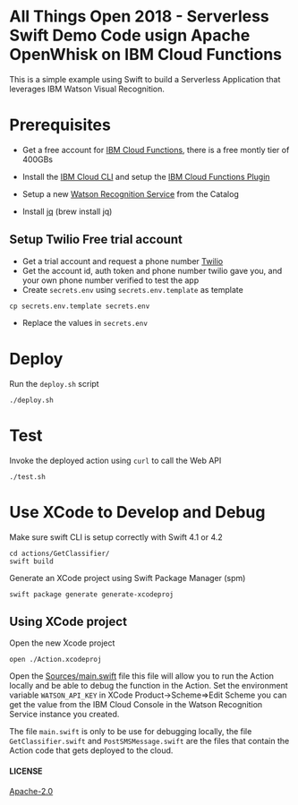 # All Things Open 2018 - Serverless Swift Demo Code usign Apache OpenWhisk on IBM Cloud Functions

This is a simple example using Swift to build a Serverless Application that leverages IBM Watson Visual Recognition.

# Prerequisites

- Get a free account for [IBM Cloud Functions](https://console.bluemix.net), there is a free montly tier of 400GBs

- Install the [IBM Cloud CLI](https://console.bluemix.net/docs/cli/reference/bluemix_cli/download_cli.html) and setup the [IBM Cloud Functions Plugin](https://console.bluemix.net/openwhisk/learn/cli)

- Setup a new [Watson Recognition Service](https://console.bluemix.net/catalog/services/visual-recognition) from the Catalog

- Install [jq](https://stedolan.github.io/jq/) (brew install jq)

## Setup Twilio Free trial account
- Get a trial account and request a phone number [Twilio](https://www.twilio.com)
- Get the account id, auth token and phone number twilio gave you, and your own phone number verified to test the app
- Create `secrets.env` using `secrets.env.template` as template
```
cp secrets.env.template secrets.env
```
- Replace the values in `secrets.env`



# Deploy
Run the `deploy.sh` script
```
./deploy.sh
```

# Test
Invoke the deployed action using `curl` to call the Web API
```
./test.sh
```

# Use XCode to Develop and Debug
Make sure swift CLI is setup correctly with Swift 4.1 or 4.2
```
cd actions/GetClassifier/
swift build
```
Generate an XCode project using Swift Package Manager (spm)
```
swift package generate generate-xcodeproj
```

## Using XCode project
Open the new Xcode project
```
open ./Action.xcodeproj
```

Open the [Sources/main.swift](actions/GetClassifier/Sources/Action/main.swift) file this file will allow you to run the Action locally and be able to debug the function in the Action.
Set the environment variable `WATSON_API_KEY` in XCode Product->Scheme=>Edit Scheme you can get the value from the IBM Cloud Console in the Watson Recognition Service instance you created.

The file `main.swift` is only to be use for debugging locally, the file `GetClassifier.swift` and `PostSMSMessage.swift` are the files that contain the Action code that gets deployed to the cloud.

#### LICENSE
[Apache-2.0](./LICENSE.txt)
